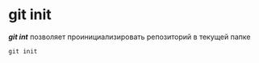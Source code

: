 # git init
***git int***  позволяет проинициализировать репозиторий в текущей папке

```
git init
```